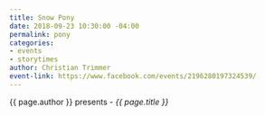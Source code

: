 ```yaml
---
title: Snow Pony
date: 2018-09-23 10:30:00 -04:00
permalink: pony
categories:
- events
- storytimes
author: Christian Trimmer
event-link: https://www.facebook.com/events/2196280197324539/
---
```


{{ page.author }} presents - *{{ page.title }}*
